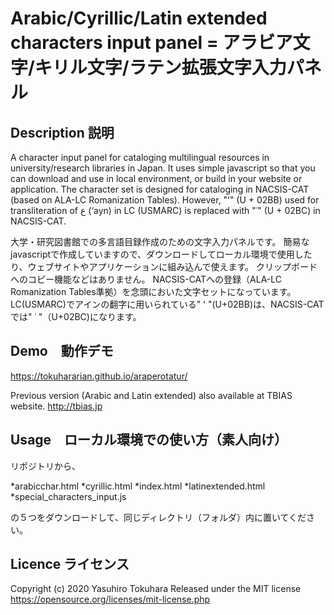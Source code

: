 Arabic/Cyrillic/Latin extended characters input panel = アラビア文字/キリル文字/ラテン拡張文字入力パネル
====
## Description 説明
A character input panel for cataloging multilingual resources in university/research libraries in Japan.
It uses simple javascript so that you can download and use in local environment, or build in your website or application.
The character set is designed for cataloging in NACSIS-CAT (based on ALA-LC Romanization Tables). However, "ʻ" (U + 02BB) used for transliteration of ع (‘ayn) in LC (USMARC) is replaced with "ʿ" (U + 02BC) in NACSIS-CAT.

大学・研究図書館での多言語目録作成のための文字入力パネルです。
簡易なjavascriptで作成していますので、ダウンロードしてローカル環境で使用したり、ウェブサイトやアプリケーションに組み込んで使えます。
クリップボードへのコピー機能などはありません。
NACSIS-CATへの登録（ALA-LC Romanization Tables準拠）を念頭においた文字セットになっています。LC(USMARC)でアインの翻字に用いられている" ʻ "(U+02BB)は、NACSIS-CATでは" ʿ "（U+02BC)になります。

## Demo　動作デモ
https://tokuhararian.github.io/araperotatur/

Previous version (Arabic and Latin extended) also available at TBIAS website.
http://tbias.jp

## Usage　ローカル環境での使い方（素人向け）
リポジトリから、

*arabicchar.html
*cyrillic.html
*index.html
*latinextended.html
*special_characters_input.js  

の５つをダウンロードして、同じディレクトリ（フォルダ）内に置いてください。

## Licence ライセンス
Copyright (c) 2020 Yasuhiro Tokuhara
Released under the MIT license
https://opensource.org/licenses/mit-license.php
